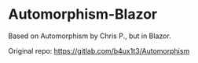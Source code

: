 # Automorphism-Blazor

Based on Automorphism by Chris P., but in Blazor.

Original repo: https://gitlab.com/b4ux1t3/Automorphism
